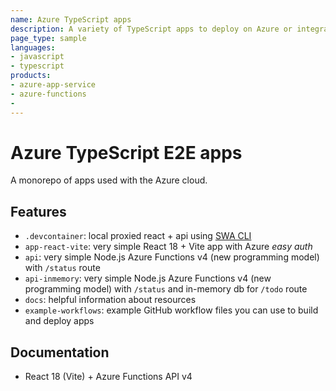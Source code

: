 ```yaml
---
name: Azure TypeScript apps
description: A variety of TypeScript apps to deploy on Azure or integrate with Azure services.
page_type: sample
languages:
- javascript
- typescript
products:
- azure-app-service
- azure-functions
- 
---
```


# Azure TypeScript E2E apps

A monorepo of apps used with the Azure cloud. 

## Features

* `.devcontainer`: local proxied react + api using [SWA CLI](https://learn.microsoft.com/en-us/azure/static-web-apps/static-web-apps-cli-configuration)
* `app-react-vite`: very simple React 18 + Vite app with Azure _easy auth_
* `api`: very simple Node.js Azure Functions v4 (new programming model) with `/status` route
* `api-inmemory`: very simple Node.js Azure Functions v4 (new programming model) with `/status` and in-memory db for `/todo` route
* `docs`: helpful information about resources
* `example-workflows`: example GitHub workflow files you can use to build and deploy apps

## Documentation

* React 18 (Vite) + Azure Functions API v4
